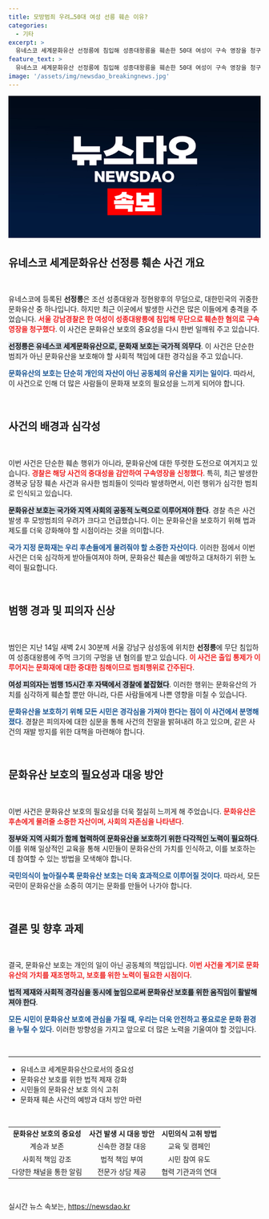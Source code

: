 ```yaml
---
title: 모방범죄 우려…50대 여성 선릉 훼손 이유?
categories:
  - 기타
excerpt: >
  유네스코 세계문화유산 선정릉에 침입해 성종대왕릉을 훼손한 50대 여성이 구속 영장을 청구받았다. 경찰은 문화재 훼손 사건 잇단 발생을 우려하며, 중대성을 감안해 조치를 취했다고 밝혔다.
feature_text: >
  유네스코 세계문화유산 선정릉에 침입해 성종대왕릉을 훼손한 50대 여성이 구속 영장을 청구받았다. 경찰은 문화재 훼손 사건 잇단 발생을 우려하며, 중대성을 감안해 조치를 취했다고 밝혔다.
image: '/assets/img/newsdao_breakingnews.jpg'
---
```


<p><img src="/assets/img/newsdao_breakingnews.jpg" alt="koreaapp 속보" /></p>

<h2>유네스코 세계문화유산 선정릉 훼손 사건 개요</h2>

<p data-ke-size="size16">&nbsp;</p>

<p>유네스코에 등록된 <b>선정릉</b>은 조선 성종대왕과 정현왕후의 무덤으로, 대한민국의 귀중한 문화유산 중 하나입니다. 하지만 최근 이곳에서 발생한 사건은 많은 이들에게 충격을 주었습니다. <b><span style="color: #ee2323;">서울 강남경찰은 한 여성이 성종대왕릉에 침입해 무단으로 훼손한 혐의로 구속영장을 청구했다</span></b>. 이 사건은 문화유산 보호의 중요성을 다시 한번 일깨워 주고 있습니다. </p>

<p><b><span style="background-color: #21538527;">선정릉은 유네스코 세계문화유산으로, 문화재 보호는 국가적 의무다</span></b>. 이 사건은 단순한 범죄가 아닌 문화유산을 보호해야 할 사회적 책임에 대한 경각심을 주고 있습니다. </p>

<p><b><span style="color: #1a5490;">문화유산의 보호는 단순히 개인의 자산이 아닌 공동체의 유산을 지키는 일이다</span></b>. 따라서, 이 사건으로 인해 더 많은 사람들이 문화재 보호의 필요성을 느끼게 되어야 합니다. </p>

<p data-ke-size="size16">&nbsp;</p>

<h2>사건의 배경과 심각성</h2>

<p data-ke-size="size16">&nbsp;</p>

<p>이번 사건은 단순한 훼손 행위가 아니라, 문화유산에 대한 뚜렷한 도전으로 여겨지고 있습니다. <b><span style="color: #ee2323;">경찰은 해당 사건의 중대성을 감안하여 구속영장을 신청했다</span></b>. 특히, 최근 발생한 경복궁 담장 훼손 사건과 유사한 범죄들이 잇따라 발생하면서, 이런 행위가 심각한 범죄로 인식되고 있습니다. </p>

<p><b><span style="background-color: #21538527;">문화유산 보호는 국가와 지역 사회의 공동적 노력으로 이루어져야 한다</span></b>. 경찰 측은 사건 발생 후 모방범죄의 우려가 크다고 언급했습니다. 이는 문화유산을 보호하기 위해 법과 제도를 더욱 강화해야 할 시점이라는 것을 의미합니다. </p>

<p><b><span style="color: #1a5490;">국가 지정 문화재는 우리 후손들에게 물려줘야 할 소중한 자산이다</span></b>. 이러한 점에서 이번 사건은 더욱 심각하게 받아들여져야 하며, 문화유산 훼손을 예방하고 대처하기 위한 노력이 필요합니다. </p>

<p data-ke-size="size16">&nbsp;</p>

<h2>범행 경과 및 피의자 신상</h2>

<p data-ke-size="size16">&nbsp;</p>

<p>범인은 지난 14일 새벽 2시 30분께 서울 강남구 삼성동에 위치한 <b>선정릉</b>에 무단 침입하여 성종대왕릉에 주먹 크기의 구멍을 낸 혐의를 받고 있습니다. <b><span style="color: #ee2323;">이 사건은 출입 통제가 이루어지는 문화재에 대한 중대한 침해이므로 범죄행위로 간주된다</span></b>. </p>

<p><b><span style="background-color: #21538527;">여성 피의자는 범행 15시간 후 자택에서 경찰에 붙잡혔다</span></b>. 이러한 행위는 문화유산의 가치를 심각하게 훼손할 뿐만 아니라, 다른 사람들에게 나쁜 영향을 미칠 수 있습니다. </p>

<p><b><span style="color: #1a5490;">문화유산을 보호하기 위해 모든 시민은 경각심을 가져야 한다는 점이 이 사건에서 분명해졌다</span></b>. 경찰은 피의자에 대한 심문을 통해 사건의 전말을 밝혀내려 하고 있으며, 같은 사건의 재발 방지를 위한 대책을 마련해야 합니다. </p>

<p data-ke-size="size16">&nbsp;</p>

<h2>문화유산 보호의 필요성과 대응 방안</h2>

<p data-ke-size="size16">&nbsp;</p>

<p>이번 사건은 문화유산 보호의 필요성을 더욱 절실히 느끼게 해 주었습니다. <b><span style="color: #ee2323;">문화유산은 후손에게 물려줄 소중한 자산이며, 사회의 자존심을 나타낸다</span></b>. </p>

<p><b><span style="background-color: #21538527;">정부와 지역 사회가 함께 협력하여 문화유산을 보호하기 위한 다각적인 노력이 필요하다</span></b>. 이를 위해 일상적인 교육을 통해 시민들이 문화유산의 가치를 인식하고, 이를 보호하는 데 참여할 수 있는 방법을 모색해야 합니다. </p>

<p><b><span style="color: #1a5490;">국민의식이 높아질수록 문화유산 보호는 더욱 효과적으로 이루어질 것이다</span></b>. 따라서, 모든 국민이 문화유산을 소중히 여기는 문화를 만들어 나가야 합니다. </p>

<p data-ke-size="size16">&nbsp;</p>

<h2>결론 및 향후 과제</h2>

<p data-ke-size="size16">&nbsp;</p>

<p>결국, 문화유산 보호는 개인의 일이 아닌 공동체의 책임입니다. <b><span style="color: #ee2323;">이번 사건을 계기로 문화유산의 가치를 재조명하고, 보호를 위한 노력이 필요한 시점이다</span></b>. </p>

<p><b><span style="background-color: #21538527;">법적 제재와 사회적 경각심을 동시에 높임으로써 문화유산 보호를 위한 움직임이 활발해져야 한다</span></b>. </p>

<p><b><span style="color: #1a5490;">모든 시민이 문화유산 보호에 관심을 가질 때, 우리는 더욱 안전하고 풍요로운 문화 환경을 누릴 수 있다</span></b>. 이러한 방향성을 가지고 앞으로 더 많은 노력을 기울여야 할 것입니다. </p>

<p data-ke-size="size16">&nbsp;</p>

<hr>

<ul>
<li>유네스코 세계문화유산으로서의 중요성</li>
<li>문화유산 보호를 위한 법적 제재 강화</li>
<li>시민들의 문화유산 보호 의식 고취</li>
<li>문화재 훼손 사건의 예방과 대처 방안 마련</li>
</ul>

<p data-ke-size="size16">&nbsp;</p>

<table style="width: 100%;">
<tr>
<td style="text-align: center; height: 17px;"><b>문화유산 보호의 중요성</b></td>
<td style="text-align: center; height: 17px;"><b>사건 발생 시 대응 방안</b></td>
<td style="text-align: center; height: 17px;"><b>시민의식 고취 방법</b></td>
</tr>
<tr>
<td style="text-align: center; height: 17px;">계승과 보존</td>
<td style="text-align: center; height: 17px;">신속한 경찰 대응</td>
<td style="text-align: center; height: 17px;">교육 및 캠페인</td>
</tr>
<tr>
<td style="text-align: center; height: 17px;">사회적 책임 강조</td>
<td style="text-align: center; height: 17px;">법적 책임 부여</td>
<td style="text-align: center; height: 17px;">시민 참여 유도</td>
</tr>
<tr>
<td style="text-align: center; height: 17px;">다양한 채널을 통한 알림</td>
<td style="text-align: center; height: 17px;">전문가 상담 제공</td>
<td style="text-align: center; height: 17px;">협력 기관과의 연대</td>
</tr>
</table> 

<p data-ke-size="size16">&nbsp;</p>
실시간 뉴스 속보는, <a href="https://newsdao.kr" rel="dofollow">https://newsdao.kr</a>


